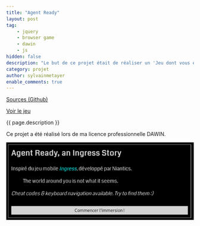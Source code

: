 ```yaml
---
title: "Agent Ready"
layout: post
tag: 
    - jquery
    - browser game
    - dawin
    - js
hidden: false
description: "Le but de ce projet était de réaliser un 'Jeu dont vous êtes le héros' avec diverses actions, tout en utilisant jQuery."
category: projet
author: sylvainmetayer
enable_comments: true
---
```


[Sources (Github)](https://github.com/sylvainmetayer/agent-ready/)

[Voir le jeu](https://sylvainmetayer.github.io/agent-ready/)

{{ page.description }}

Ce projet a été réalisé lors de ma licence professionnelle DAWIN.

[![Page d'accueil du jeu Agent Ready](/assets/images/projets/agent-ready.png)](https://sylvainmetayer.github.io/agent-ready/)